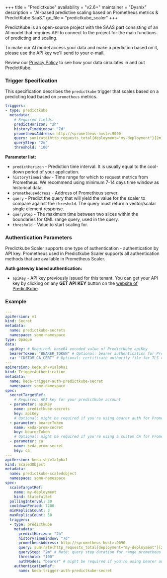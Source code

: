 +++
title = "Predictkube"
availability = "v2.6+"
maintainer = "Dysnix"
description = "AI-based predictive scaling based on Prometheus metrics & PredictKube SaaS."
go_file = "predictkube_scaler"
+++

PredictKube is an open-source project with the SAAS part consisting of an AI model that requires API to connect to the project for the main functions of predicting and scaling.

To make our AI model access your data and make a prediction based on it, please use the API key we'll send to your e-mail.

Review our [Privacy Policy](https://predictkube.com/privacy-policy) to see how your data circulates in and out PredictKube.

### Trigger Specification

This specification describes the `predictkube` trigger that scales based on a predicting load based on `prometheus` metrics.

```yaml
triggers:
- type: predictkube
  metadata:
    # Required fields:
    predictHorizon: "2h"
    historyTimeWindow: "7d"
    prometheusAddress: http://<prometheus-host>:9090
    query: sum(rate(http_requests_total{deployment="my-deployment"}[2m]))
    queryStep: "2m"
    threshold: '100'
```

**Parameter list:**

- `predictHorizon` - Prediction time interval. It is usually equal to the cool-down period of your application.
- `historyTimeWindow` - Time range for which to request metrics from Prometheus. We recommend using minimum 7-14 days time window as historical data.
- `prometheusAddress` - Address of Prometheus server.
- `query` - Predict the query that will yield the value for the scaler to compare against the `threshold`. The query must return a vector/scalar single element response.
- `queryStep` - The maximum time between two slices within the boundaries for QML range query, used in the query.
- `threshold` - Value to start scaling for.

### Authentication Parameters

Predictkube Scaler supports one type of authentication - authentication by API key.
Prometheus used in Predictkube Scaler supports all authentication methods that are available in Prometheus Scaler.

**Auth gateway based authentication:**

- `apiKey` - API key previously issued for this tenant. You can get your API key by clicking on any **GET API KEY** button on the [website of PredictKube](https://predictkube.com/)

### Example

```yaml
---
apiVersion: v1
kind: Secret
metadata:
  name: predictkube-secrets
  namespace: some-namespace
type: Opaque
data:
  apiKey: # Required: base64 encoded value of PredictKube apiKey
  bearerToken: "BEARER_TOKEN" # Optional: bearer authentication for Prometheus
  ca: "CUSTOM_CA_CERT" # Optional: certificate authority file for TLS client authentication for Prometheus
---
apiVersion: keda.sh/v1alpha1
kind: TriggerAuthentication
metadata:
  name: keda-trigger-auth-predictkube-secret
  namespace: some-namespace
spec:
  secretTargetRef:
    # Required: API key for your predictkube account
  - parameter: apiKey
    name: predictkube-secrets
    key: apiKey
    # Optional: might be required if you're using bearer auth for Promethrus
  - parameter: bearerToken
    name: keda-prom-secret
    key: bearerToken
    # Optional: might be required if you're using a custom CA for Promethrus
  - parameter: ca
    name: keda-prom-secret
    key: ca
---
apiVersion: keda.sh/v1alpha1
kind: ScaledObject
metadata:
  name: predictkube-scaledobject
  namespace: some-namespace
spec:
  scaleTargetRef:
    name: my-deployment
    kind: StatefulSet
  pollingInterval: 30
  cooldownPeriod: 7200
  minReplicaCount: 3
  maxReplicaCount: 50
  triggers:
  - type: predictkube
    metadata:
      predictHorizon: "2h"
      historyTimeWindow: "7d"
      prometheusAddress: http://<prometheus-host>:9090
      query: sum(rate(http_requests_total{deployment="my-deployment"}[2m])) # Note: query must return a vector/scalar single element response
      queryStep: "2m" # Note: query step duration for range prometheus queries
      threshold: "100"
      authModes: "bearer" # might be required if you're using bearer auth for Promethrus
    authenticationRef:
      name: keda-trigger-auth-predictkube-secret
```
